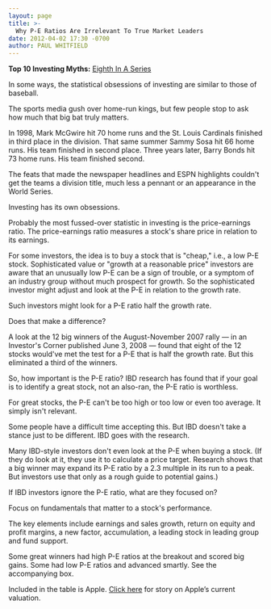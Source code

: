 ```yaml
---
layout: page
title: >-
  Why P-E Ratios Are Irrelevant To True Market Leaders
date: 2012-04-02 17:30 -0700
author: PAUL WHITFIELD
---
```





**Top 10 Investing Myths:** [Eighth In A Series](http://news.investors.com/specialreport/604007/201203141812/top-10-investing-myths.aspx )

  

In some ways, the statistical obsessions of investing are similar to those of baseball.

  

The sports media gush over home-run kings, but few people stop to ask how much that big bat truly matters.

  

In 1998, Mark McGwire hit 70 home runs and the St. Louis Cardinals finished in third place in the division. That same summer Sammy Sosa hit 66 home runs. His team finished in second place. Three years later, Barry Bonds hit 73 home runs. His team finished second.

  

The feats that made the newspaper headlines and ESPN highlights couldn't get the teams a division title, much less a pennant or an appearance in the World Series.

  

Investing has its own obsessions.

  

Probably the most fussed-over statistic in investing is the price-earnings ratio. The price-earnings ratio measures a stock's share price in relation to its earnings.

  

For some investors, the idea is to buy a stock that is "cheap," i.e., a low P-E stock. Sophisticated value or "growth at a reasonable price" investors are aware that an unusually low P-E can be a sign of trouble, or a symptom of an industry group without much prospect for growth. So the sophisticated investor might adjust and look at the P-E in relation to the growth rate.

  

Such investors might look for a P-E ratio half the growth rate.

  

Does that make a difference?

  

A look at the 12 big winners of the August-November 2007 rally — in an Investor's Corner published June 3, 2008 — found that eight of the 12 stocks would've met the test for a P-E that is half the growth rate. But this eliminated a third of the winners.

  

So, how important is the P-E ratio? IBD research has found that if your goal is to identify a great stock, not an also-ran, the P-E ratio is worthless.

  

For great stocks, the P-E can't be too high or too low or even too average. It simply isn't relevant.

  

Some people have a difficult time accepting this. But IBD doesn't take a stance just to be different. IBD goes with the research.

  

Many IBD-style investors don't even look at the P-E when buying a stock. (If they do look at it, they use it to calculate a price target. Research shows that a big winner may expand its P-E ratio by a 2.3 multiple in its run to a peak. But investors use that only as a rough guide to potential gains.)

  

If IBD investors ignore the P-E ratio, what are they focused on?

  

Focus on fundamentals that matter to a stock's performance.

  

The key elements include earnings and sales growth, return on equity and profit margins, a new factor, accumulation, a leading stock in leading group and fund support.

  

Some great winners had high P-E ratios at the breakout and scored big gains. Some had low P-E ratios and advanced smartly. See the accompanying box.

  

Included in the table is Apple. [Click here](http://news.investors.com/article/606323/201203310802/apple-pe-ratio-below-some-dj-30.htm?src=HPLNews) for story on Apple’s current valuation.





